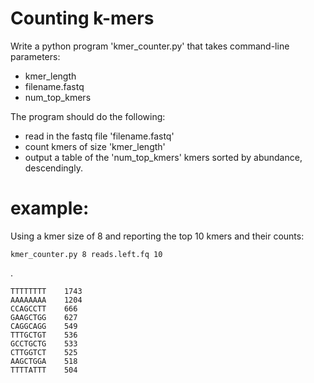 # Counting k-mers

Write a python program 'kmer_counter.py' that takes command-line parameters:

* kmer_length
* filename.fastq
* num_top_kmers

The program should do the following:

* read in the fastq file 'filename.fastq'
* count kmers of size 'kmer_length'
* output a table of the 'num_top_kmers' kmers sorted by abundance, descendingly.


# example:

Using a kmer size of 8 and reporting the top 10 kmers and their counts:

    kmer_counter.py 8 reads.left.fq 10

.

    TTTTTTTT	1743
    AAAAAAAA	1204
    CCAGCCTT	666
    GAAGCTGG	627
    CAGGCAGG	549
    TTTGCTGT	536
    GCCTGCTG	533
    CTTGGTCT	525
    AAGCTGGA	518
    TTTTATTT	504



